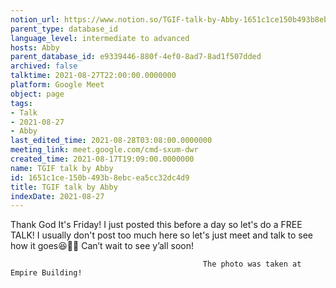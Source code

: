 ```yaml
---
notion_url: https://www.notion.so/TGIF-talk-by-Abby-1651c1ce150b493b8ebcea5cc32dc4d9
parent_type: database_id
language_level: intermediate to advanced
hosts: Abby
parent_database_id: e9339446-880f-4ef0-8ad7-8ad1f507dded
archived: false
talktime: 2021-08-27T22:00:00.0000000
platform: Google Meet
object: page
tags:
- Talk
- 2021-08-27
- Abby
last_edited_time: 2021-08-28T03:08:00.0000000
meeting_link: meet.google.com/cmd-sxum-dwr
created_time: 2021-08-17T19:09:00.0000000
name: TGIF talk by Abby
id: 1651c1ce-150b-493b-8ebc-ea5cc32dc4d9
title: TGIF talk by Abby
indexDate: 2021-08-27
---
```




Thank God It's Friday! I just posted this before a day so let's do a FREE TALK!
I usually don't post too much here so let's just meet and talk to see how it goes😆👍🏻
Can’t wait to see y’all soon!



                                               The photo was taken at Empire Building!











